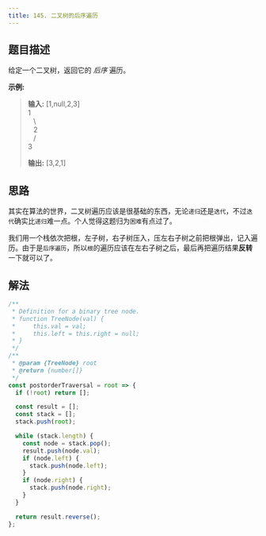 ```yaml
---
title: 145. 二叉树的后序遍历
---
```


## 题目描述

给定一个二叉树，返回它的 _后序_ 遍历。

**示例:**

> **输入:** [1,null,2,3]  
>  1  
> &ensp; \  
> &ensp; 2  
> &ensp; /  
>  3
>
> **输出:** [3,2,1]

## 思路

其实在算法的世界，二叉树遍历应该是很基础的东西，无论`递归`还是`迭代`，不过`迭代`确实比`递归`难一点。个人觉得这题归为`困难`有点过了。

我们用一个栈依次把根，左子树，右子树压入，压左右子树之前把根弹出，记入遍历。由于是`后序遍历`，所以`根`的遍历应该在左右子树之后，最后再把遍历结果**反转**一下就可以了。

## 解法

```js
/**
 * Definition for a binary tree node.
 * function TreeNode(val) {
 *     this.val = val;
 *     this.left = this.right = null;
 * }
 */
/**
 * @param {TreeNode} root
 * @return {number[]}
 */
const postorderTraversal = root => {
  if (!root) return [];

  const result = [];
  const stack = [];
  stack.push(root);

  while (stack.length) {
    const node = stack.pop();
    result.push(node.val);
    if (node.left) {
      stack.push(node.left);
    }
    if (node.right) {
      stack.push(node.right);
    }
  }

  return result.reverse();
};
```
